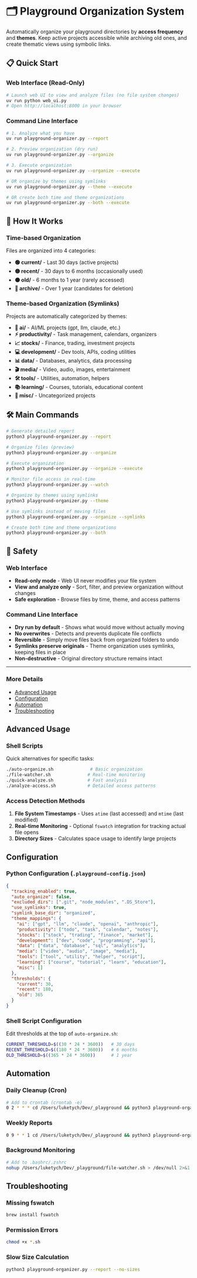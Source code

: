 # 🗂️ Playground Organization System

Automatically organize your playground directories by **access frequency** and **themes**. Keep active projects accessible while archiving old ones, and create thematic views using symbolic links.

## 📋 Quick Start

### Web Interface (Read-Only)
```bash
# Launch web UI to view and analyze files (no file system changes)
uv run python web_ui.py
# Open http://localhost:8000 in your browser
```

### Command Line Interface
```bash
# 1. Analyze what you have
uv run playground-organizer.py --report

# 2. Preview organization (dry run)
uv run playground-organizer.py --organize

# 3. Execute organization
uv run playground-organizer.py --organize --execute

# OR organize by themes using symlinks
uv run playground-organizer.py --theme --execute

# OR create both time and theme organizations
uv run playground-organizer.py --both --execute
```

## 📁 How It Works

### Time-based Organization
Files are organized into 4 categories:

- **🟢 current/** - Last 30 days (active projects)
- **🟡 recent/** - 30 days to 6 months (occasionally used)
- **🟠 old/** - 6 months to 1 year (rarely accessed)
- **🔴 archive/** - Over 1 year (candidates for deletion)

### Theme-based Organization (Symlinks)
Projects are automatically categorized by themes:

- **🤖 ai/** - AI/ML projects (gpt, llm, claude, etc.)
- **⚡ productivity/** - Task management, calendars, organizers
- **📈 stocks/** - Finance, trading, investment projects
- **💻 development/** - Dev tools, APIs, coding utilities
- **📊 data/** - Databases, analytics, data processing
- **🎬 media/** - Video, audio, images, entertainment
- **🛠️ tools/** - Utilities, automation, helpers
- **📚 learning/** - Courses, tutorials, educational content
- **📁 misc/** - Uncategorized projects

## 🛠️ Main Commands

```bash
# Generate detailed report
python3 playground-organizer.py --report

# Organize files (preview)
python3 playground-organizer.py --organize

# Execute organization
python3 playground-organizer.py --organize --execute

# Monitor file access in real-time
python3 playground-organizer.py --watch

# Organize by themes using symlinks
python3 playground-organizer.py --theme

# Use symlinks instead of moving files
python3 playground-organizer.py --organize --symlinks

# Create both time and theme organizations
python3 playground-organizer.py --both
```

## 🚨 Safety

### Web Interface
- **Read-only mode** - Web UI never modifies your file system
- **View and analyze only** - Sort, filter, and preview organization without changes
- **Safe exploration** - Browse files by time, theme, and access patterns

### Command Line Interface  
- **Dry run by default** - Shows what would move without actually moving
- **No overwrites** - Detects and prevents duplicate file conflicts
- **Reversible** - Simply move files back from organized folders to undo
- **Symlinks preserve originals** - Theme organization uses symlinks, keeping files in place
- **Non-destructive** - Original directory structure remains intact

---

### More Details

- [Advanced Usage](#advanced-usage)
- [Configuration](#configuration)
- [Automation](#automation)
- [Troubleshooting](#troubleshooting)

## Advanced Usage

### Shell Scripts
Quick alternatives for specific tasks:

```bash
./auto-organize.sh              # Basic organization
./file-watcher.sh              # Real-time monitoring
./quick-analyze.sh             # Fast analysis
./analyze-access.sh            # Detailed access patterns
```

### Access Detection Methods

1. **File System Timestamps** - Uses `atime` (last accessed) and `mtime` (last modified)
2. **Real-time Monitoring** - Optional `fswatch` integration for tracking actual file opens
3. **Directory Sizes** - Calculates space usage to identify large projects

## Configuration

### Python Configuration (`.playground-config.json`)
```json
{
  "tracking_enabled": true,
  "auto_organize": false,
  "excluded_dirs": [".git", "node_modules", ".DS_Store"],
  "use_symlinks": true,
  "symlink_base_dir": "organized",
  "theme_mappings": {
    "ai": ["gpt", "llm", "claude", "openai", "anthropic"],
    "productivity": ["todo", "task", "calendar", "notes"],
    "stocks": ["stock", "trading", "finance", "market"],
    "development": ["dev", "code", "programming", "api"],
    "data": ["data", "database", "sql", "analytics"],
    "media": ["video", "audio", "image", "media"],
    "tools": ["tool", "utility", "helper", "script"],
    "learning": ["course", "tutorial", "learn", "education"],
    "misc": []
  },
  "thresholds": {
    "current": 30,
    "recent": 180,
    "old": 365
  }
}
```

### Shell Script Configuration
Edit thresholds at the top of `auto-organize.sh`:
```bash
CURRENT_THRESHOLD=$((30 * 24 * 3600))   # 30 days
RECENT_THRESHOLD=$((180 * 24 * 3600))   # 6 months
OLD_THRESHOLD=$((365 * 24 * 3600))      # 1 year
```

## Automation

### Daily Cleanup (Cron)
```bash
# Add to crontab (crontab -e)
0 2 * * * cd /Users/luketych/Dev/_playground && python3 playground-organizer.py --organize --execute
```

### Weekly Reports
```bash
0 9 * * 1 cd /Users/luketych/Dev/_playground && python3 playground-organizer.py --report
```

### Background Monitoring
```bash
# Add to .bashrc/.zshrc
nohup /Users/luketych/Dev/_playground/file-watcher.sh > /dev/null 2>&1 &
```

## Troubleshooting

### Missing fswatch
```bash
brew install fswatch
```

### Permission Errors
```bash
chmod +x *.sh
```

### Slow Size Calculation
```bash
python3 playground-organizer.py --report --no-sizes
```